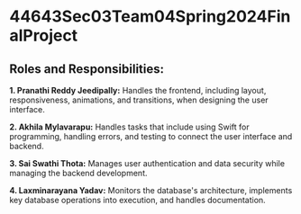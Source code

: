 # 44643Sec03Team04Spring2024FinalProject


## Roles and Responsibilities:

**1. Pranathi Reddy Jeedipally:** Handles the frontend, including layout, responsiveness, animations, and transitions, when designing the user interface.

**2. Akhila Mylavarapu:** Handles tasks that include using Swift for programming, handling errors, and testing to connect the user interface and backend.

**3. Sai Swathi Thota:** Manages user authentication and data security while managing the backend development.

**4. Laxminarayana Yadav:** Monitors the database's architecture, implements key database operations into execution, and handles documentation.
